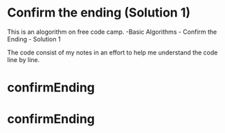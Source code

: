 # Confirm the ending (Solution 1)

This is an alogorithm on free code camp.
    -Basic Algorithms
        - Confirm the Ending - Solution 1

The code consist of my notes in an effort to help me understand the code line by line. 

# confirmEnding



# confirmEnding
